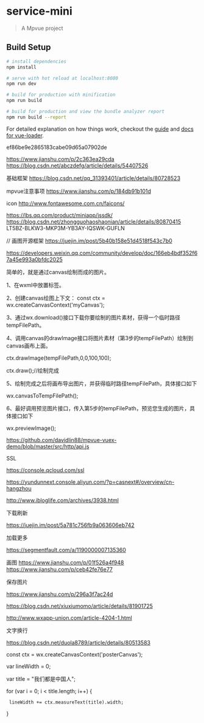# service-mini

> A Mpvue project

## Build Setup

``` bash
# install dependencies
npm install

# serve with hot reload at localhost:8080
npm run dev

# build for production with minification
npm run build

# build for production and view the bundle analyzer report
npm run build --report
```

For detailed explanation on how things work, checkout the [guide](http://vuejs-templates.github.io/webpack/) and [docs for vue-loader](http://vuejs.github.io/vue-loader).

ef86be9e2865183cabe09d65a07902de

https://www.jianshu.com/p/2c363ea29cda
https://blog.csdn.net/abczdefg/article/details/54407526

基础框架
https://blog.csdn.net/qq_31393401/article/details/80728523

mpvue注意事项
https://www.jianshu.com/p/184db91b101d

icon
http://www.fontawesome.com.cn/faicons/

https://lbs.qq.com/product/miniapp/jssdk/
https://blog.csdn.net/zhongguohaoshaonian/article/details/80870415
LT5BZ-BLKW3-MKP3M-YB3AY-IQSWK-GUFLN

// 画图开源框架
https://juejin.im/post/5b40b158e51d4518f543c7b0

https://developers.weixin.qq.com/community/develop/doc/166eb4bdf352f67a45e993a0bfdc2025

简单的，就是通过canvas绘制而成的图片。

1、在wxml中放置<canvas canvas-id="myCanvas"/>标签。

2、创建canvas绘图上下文： const ctx = wx.createCanvasContext('myCanvas');

3、通过wx.download()接口下载你要绘制的图片素材，获得一个临时路径tempFilePath。

4、调用canvas的drawImage接口将图片素材（第3步的tempFilePath）绘制到canvas画布上面。

ctx.drawImage(tempFilePath,0,0,100,100);

ctx.draw();//绘制完成

5、绘制完成之后将画布导出图片，并获得临时路径tempFilePath，具体接口如下

wx.canvasToTempFilePath();

6、最好调用预览图片接口，传入第5步的tempFilePath，预览您生成的图片，具体接口如下

wx.previewImage();

https://github.com/davidlin88/mpvue-vuex-demo/blob/master/src/http/api.js

SSL

https://console.qcloud.com/ssl

https://yundunnext.console.aliyun.com/?p=casnext#/overview/cn-hangzhou

http://www.ibloglife.com/archives/3938.html

下载刷新

https://juejin.im/post/5a781c756fb9a063606eb742

加载更多

https://segmentfault.com/a/1190000007135360

画图
https://www.jianshu.com/p/01f526a4f948
https://www.jianshu.com/p/ceb42fe76e77

保存图片

https://www.jianshu.com/p/296a3f7ac24d

https://blog.csdn.net/xiuxiumomo/article/details/81901725

http://www.wxapp-union.com/article-4204-1.html

文字换行

https://blog.csdn.net/duola8789/article/details/80513583

const ctx = wx.createCanvasContext('posterCanvas');

var lineWidth = 0;

var title = "我们都是中国人";

for (var i = 0; i < title.length; i++) {

     lineWidth += ctx.measureText(title).width;

}
